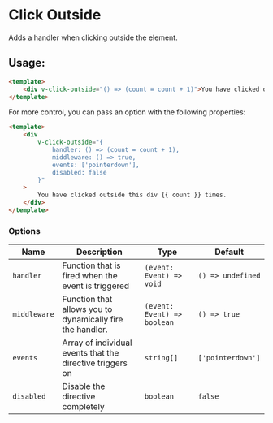 # Click Outside

Adds a handler when clicking outside the element.

## Usage:

```html
<template>
	<div v-click-outside="() => (count = count + 1)">You have clicked outside this div {{ count }} times.</div>
</template>
```

For more control, you can pass an option with the following properties:

```html
<template>
	<div
		v-click-outside="{
			handler: () => (count = count + 1),
			middleware: () => true,
			events: ['pointerdown'],
			disabled: false
		}"
	>
		You have clicked outside this div {{ count }} times.
	</div>
</template>
```

### Options

| Name         | Description                                               | Type                        | Default           |
| ------------ | --------------------------------------------------------- | --------------------------- | ----------------- |
| `handler`    | Function that is fired when the event is triggered        | `(event: Event) => void`    | `() => undefined` |
| `middleware` | Function that allows you to dynamically fire the handler. | `(event: Event) => boolean` | `() => true`      |
| `events`     | Array of individual events that the directive triggers on | `string[]`                  | `['pointerdown']` |
| `disabled`   | Disable the directive completely                          | `boolean`                   | `false`           |
